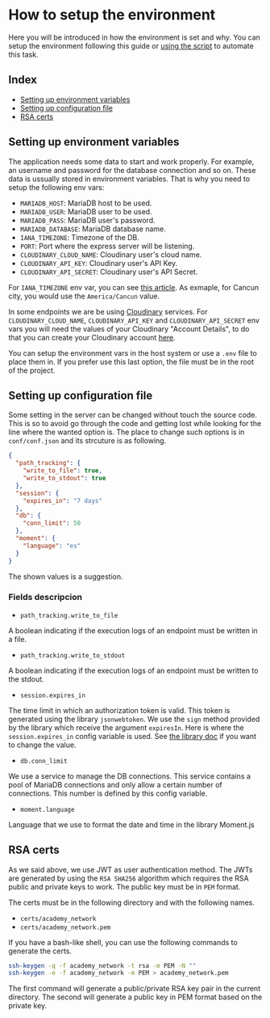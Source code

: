 # How to setup the environment

Here you will be introduced in how the environment is set and why. You can setup the environment following this guide or [using the
script](SCRIPTS.md) to automate this task.

## Index
* [Setting up environment variables](#Setting-up-environment-variables)
* [Setting up configuration file](#Setting-up-configuration-file)
* [RSA certs](#RSA-certs)

## Setting up environment variables

The application needs some data to start and work properly. For example, an username and password for the database connection and so on.
These data is ussually stored in environment variables. That is why you need to setup the following env vars:

* `MARIADB_HOST`: MariaDB host to be used.
* `MARIADB_USER`: MariaDB user to be used.
* `MARIADB_PASS`: MariaDB user's password.
* `MARIADB_DATABASE`: MariaDB database name.
* `IANA_TIMEZONE`: Timezone of the DB.
* `PORT`: Port where the express server will be listening.
* `CLOUDINARY_CLOUD_NAME`: Cloudinary user's cloud name.
* `CLOUDINARY_API_KEY`: Cloudinary user's API Key.
* `CLOUDINARY_API_SECRET`: Cloudinary user's API Secret. 

For `IANA_TIMEZONE` env var, you can see [this article](https://en.wikipedia.org/wiki/List_of_tz_database_time_zones). As exmaple, for Cancun city, you would use the `America/Cancun` value.

In some endpoints we are be using [Cloudinary](https://cloudinary.com/) services. For `CLOUDINARY_CLOUD_NAME`, `CLOUDINARY_API_KEY` and `CLOUDINARY_API_SECRET` env vars you will need the values of your Cloudinary "Account Details", to do that you can create your Cloudinary account [here](https://cloudinary.com/users/register/free).

You can setup the environment vars in the host system or use a `.env` file to place them in. If you prefer use this last option,
the file must be in the root of the project.

## Setting up configuration file

Some setting in the server can be changed without touch the source code. This is so to avoid go through the code and getting lost while
looking for the line where the wanted option is. The place to change such options is in `conf/conf.json` and its strcuture is as following.

```json
{
  "path_tracking": {
    "write_to_file": true,
    "write_to_stdout": true
  },
  "session": {
    "expires_in": "7 days"
  },
  "db": {
    "conn_limit": 50
  },
  "moment": {
    "language": "es"
  }
}
```

The shown values is a suggestion.

### Fields descripcion

* `path_tracking.write_to_file`

A boolean indicating if the execution logs of an endpoint must be written in a file.

* `path_tracking.write_to_stdout`

A boolean indicating if the execution logs of an endpoint must be written to the stdout.

* `session.expires_in`

The time limit in which an authorization token is valid. This token is generated using the library `jsonwebtoken`. We use the `sign` method
provided by the library which receive the argument `expiresIn`. Here is where the `session.expires_in` config variable is used.
See [the library doc](https://www.npmjs.com/package/jsonwebtoken) if you want to change the value.

* `db.conn_limit`

We use a service to manage the DB connections. This service contains a pool of MariaDB connections and only allow a certain number of connections.
This number is defined by this config variable.

* `moment.language`

Language that we use to format the date and time in the library Moment.js

## RSA certs

As we said above, we use JWT as user authentication method. The JWTs are generated by using the `RSA SHA256` algorithm which requires the
RSA public and private keys to work. The public key must be in `PEM` format.

The certs must be in the following directory and with the following names.

* `certs/academy_network`
* `certs/academy_network.pem`

If you have a bash-like shell, you can use the following commands to generate the certs.

```sh
ssh-keygen -q -f academy_network -t rsa -m PEM -N ""
ssh-keygen -e -f academy_network -m PEM > academy_network.pem
```

The first command will generate a public/private RSA key pair in the current directory. The second will generate a public key in PEM format
based on the private key.
